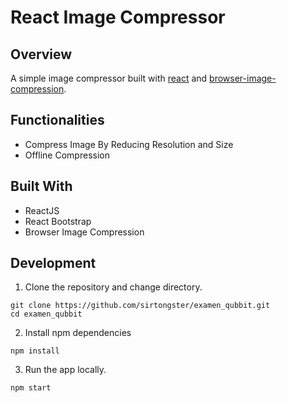 # React Image Compressor

## Overview

A simple image compressor built with [react](https://reactjs.org/) and [browser-image-compression](https://www.npmjs.com/package/browser-image-compression).

## Functionalities

- Compress Image By Reducing Resolution and Size
- Offline Compression

## Built With

- ReactJS
- React Bootstrap
- Browser Image Compression

## Development

1. Clone the repository and change directory.

```
git clone https://github.com/sirtongster/examen_qubbit.git
cd examen_qubbit
```

2. Install npm dependencies

```
npm install
```

3. Run the app locally.

```
npm start
```
